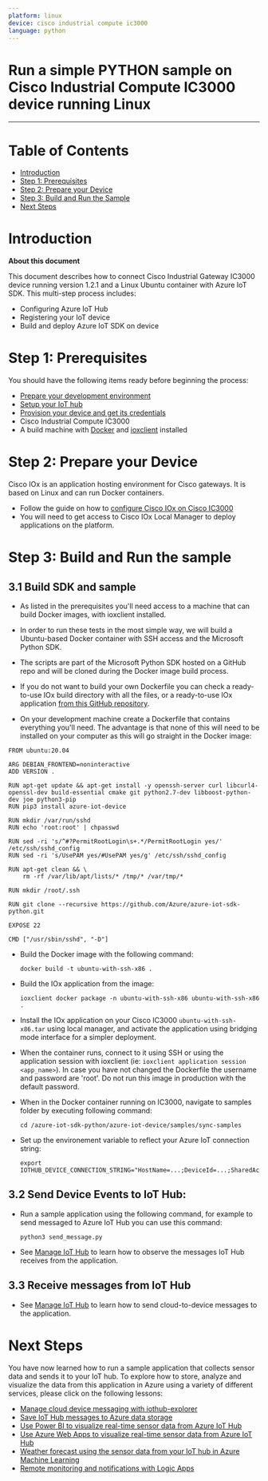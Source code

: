 ```yaml
---
platform: linux
device: cisco industrial compute ic3000
language: python
---
```


Run a simple PYTHON sample on Cisco Industrial Compute IC3000 device running Linux
===
---

# Table of Contents

-   [Introduction](#Introduction)
-   [Step 1: Prerequisites](#Prerequisites)
-   [Step 2: Prepare your Device](#PrepareDevice)
-   [Step 3: Build and Run the Sample](#Build)
-   [Next Steps](#NextSteps)

<a name="Introduction"></a>
# Introduction

**About this document**

This document describes how to connect Cisco Industrial Gateway IC3000 device running version 1.2.1 and a Linux Ubuntu container with Azure IoT SDK. This multi-step process includes:
-   Configuring Azure IoT Hub
-   Registering your IoT device
-   Build and deploy Azure IoT SDK on device

<a name="Prerequisites"></a>
# Step 1: Prerequisites

You should have the following items ready before beginning the process:

-   [Prepare your development environment][setup-devbox-python]
-   [Setup your IoT hub][lnk-setup-iot-hub]
-   [Provision your device and get its credentials][lnk-manage-iot-hub]
-   Cisco Industrial Compute IC3000
-   A build machine with [Docker](https://docs.docker.com/install/linux/docker-ce/ubuntu/) and [ioxclient](https://developer.cisco.com/docs/iox/#!iox-resource-downloads) installed

<a name="PrepareDevice"></a>
# Step 2: Prepare your Device

Cisco IOx is an application hosting environment for Cisco gateways. It is based on Linux and can run Docker containers.

-   Follow the guide on how to [configure Cisco IOx on Cisco IC3000](https://www.cisco.com/c/en/us/td/docs/routers/ic3000/deployment/guide/b_IC3000_deployment_guide/b_IC3000_deployment_guide_chapter_010.html)
-	You will need to get access to Cisco IOx Local Manager to deploy applications on the platform.

<a name="Build"></a>
# Step 3: Build and Run the sample

<a name="Load"></a>
## 3.1 Build SDK and sample

-   As listed in the prerequisites you'll need access to a machine that can build Docker images, with ioxclient installed.

-   In order to run these tests in the most simple way, we will build a Ubuntu-based Docker container with SSH access and the Microsoft Python SDK.

-   The scripts are part of the Microsoft Python SDK hosted on a GitHub repo and will be cloned during the Docker image build process.

-   If you do not want to build your own Dockerfile you can check a ready-to-use IOx build directory with all the files, or a ready-to-use IOx application [from this GitHub repository](https://github.com/etychon/ubuntu-IOx-x86).

-   On your development machine create a Dockerfile that contains everything you'll need. The advantage is that none of this will need to be installed on your computer as this will go straight in the Docker image:

```
FROM ubuntu:20.04

ARG DEBIAN_FRONTEND=noninteractive
ADD VERSION .

RUN apt-get update && apt-get install -y openssh-server curl libcurl4-openssl-dev build-essential cmake git python2.7-dev libboost-python-dev joe python3-pip
RUN pip3 install azure-iot-device

RUN mkdir /var/run/sshd
RUN echo 'root:root' | chpasswd

RUN sed -ri 's/^#?PermitRootLogin\s+.*/PermitRootLogin yes/' /etc/ssh/sshd_config
RUN sed -ri 's/UsePAM yes/#UsePAM yes/g' /etc/ssh/sshd_config

RUN apt-get clean && \
    rm -rf /var/lib/apt/lists/* /tmp/* /var/tmp/*

RUN mkdir /root/.ssh

RUN git clone --recursive https://github.com/Azure/azure-iot-sdk-python.git

EXPOSE 22

CMD ["/usr/sbin/sshd", "-D"]
```

-   Build the Docker image with the following command:

		docker build -t ubuntu-with-ssh-x86 .

-   Build the IOx application from the image:

		ioxclient docker package -n ubuntu-with-ssh-x86 ubuntu-with-ssh-x86 .

-   Install the IOx application on your Cisco IC3000 `ubuntu-with-ssh-x86.tar` using local manager, and activate the application using bridging mode interface for a simpler deployment.

-   When the container runs, connect to it using SSH or using the application session with ioxclient (ie: `ioxclient application session <app_name>`). In case you have not changed the Dockerfile the username and password are 'root'. Do not run this image in production with the default password.

- 	When in the Docker container running on IC3000, navigate to samples folder by executing following command:

	    cd /azure-iot-sdk-python/azure-iot-device/samples/sync-samples

-   Set up the environement variable to reflect your Azure IoT connection string:

		export IOTHUB_DEVICE_CONNECTION_STRING="HostName=...;DeviceId=...;SharedAccessKey=..."

## 3.2 Send Device Events to IoT Hub:

-   Run a sample application using the following command, for example to send messaged to Azure IoT Hub you can use this command:

   	    python3 send_message.py

-   See [Manage IoT Hub][lnk-manage-iot-hub] to learn how to observe the messages IoT Hub receives from the application.

## 3.3 Receive messages from IoT Hub

-   See [Manage IoT Hub][lnk-manage-iot-hub] to learn how to send cloud-to-device messages to the application.

<a name="NextSteps"></a>
# Next Steps

You have now learned how to run a sample application that collects sensor data and sends it to your IoT hub. To explore how to store, analyze and visualize the data from this application in Azure using a variety of different services, please click on the following lessons:

-   [Manage cloud device messaging with iothub-explorer]
-   [Save IoT Hub messages to Azure data storage]
-   [Use Power BI to visualize real-time sensor data from Azure IoT Hub]
-   [Use Azure Web Apps to visualize real-time sensor data from Azure IoT Hub]
-   [Weather forecast using the sensor data from your IoT hub in Azure Machine Learning]
-   [Remote monitoring and notifications with Logic Apps]   

[Manage cloud device messaging with iothub-explorer]: https://docs.microsoft.com/en-us/azure/iot-hub/iot-hub-explorer-cloud-device-messaging
[Save IoT Hub messages to Azure data storage]: https://docs.microsoft.com/en-us/azure/iot-hub/iot-hub-store-data-in-azure-table-storage
[Use Power BI to visualize real-time sensor data from Azure IoT Hub]: https://docs.microsoft.com/en-us/azure/iot-hub/iot-hub-live-data-visualization-in-power-bi
[Use Azure Web Apps to visualize real-time sensor data from Azure IoT Hub]: https://docs.microsoft.com/en-us/azure/iot-hub/iot-hub-live-data-visualization-in-web-apps
[Weather forecast using the sensor data from your IoT hub in Azure Machine Learning]: https://docs.microsoft.com/en-us/azure/iot-hub/iot-hub-weather-forecast-machine-learning
[Remote monitoring and notifications with Logic Apps]: https://docs.microsoft.com/en-us/azure/iot-hub/iot-hub-monitoring-notifications-with-azure-logic-apps
[setup-devbox-python]: https://github.com/Azure/azure-iot-device-ecosystem/blob/master/get_started/python-devbox-setup.md
[lnk-setup-iot-hub]: ../setup_iothub.md
[lnk-manage-iot-hub]: ../manage_iot_hub.md
